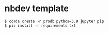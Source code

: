 # nbdev template

```
$ conda create -n prodb python=3.9 jupyter pip
$ pip install -r requirements.txt
```